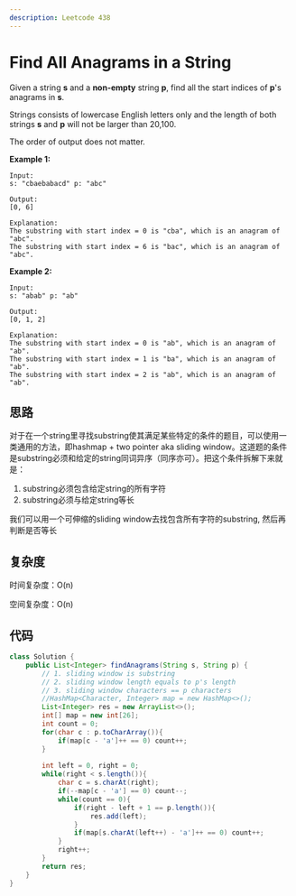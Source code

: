 ```yaml
---
description: Leetcode 438
---
```


# Find All Anagrams in a String

Given a string **s** and a **non-empty** string **p**, find all the start indices of **p**'s anagrams in **s**.

Strings consists of lowercase English letters only and the length of both strings **s** and **p** will not be larger than 20,100.

The order of output does not matter.

**Example 1:**

```text
Input:
s: "cbaebabacd" p: "abc"

Output:
[0, 6]

Explanation:
The substring with start index = 0 is "cba", which is an anagram of "abc".
The substring with start index = 6 is "bac", which is an anagram of "abc".
```

**Example 2:**

```text
Input:
s: "abab" p: "ab"

Output:
[0, 1, 2]

Explanation:
The substring with start index = 0 is "ab", which is an anagram of "ab".
The substring with start index = 1 is "ba", which is an anagram of "ab".
The substring with start index = 2 is "ab", which is an anagram of "ab".
```

## 思路

对于在一个string里寻找substring使其满足某些特定的条件的题目，可以使用一类通用的方法，即hashmap + two pointer aka sliding window。这道题的条件是substring必须和给定的string同词异序（同序亦可）。把这个条件拆解下来就是：

1. substring必须包含给定string的所有字符
2. substring必须与给定string等长

我们可以用一个可伸缩的sliding window去找包含所有字符的substring, 然后再判断是否等长

## 复杂度

时间复杂度：O\(n\)

空间复杂度：O\(n\)

## 代码

```java
class Solution {
    public List<Integer> findAnagrams(String s, String p) {
        // 1. sliding window is substring
        // 2. sliding window length equals to p's length
        // 3. sliding window characters == p characters
        //HashMap<Character, Integer> map = new HashMap<>();
        List<Integer> res = new ArrayList<>();
        int[] map = new int[26];
        int count = 0;
        for(char c : p.toCharArray()){
            if(map[c - 'a']++ == 0) count++;
        }
        
        int left = 0, right = 0;
        while(right < s.length()){
            char c = s.charAt(right);
            if(--map[c - 'a'] == 0) count--;
            while(count == 0){
                if(right - left + 1 == p.length()){
                    res.add(left);
                }
                if(map[s.charAt(left++) - 'a']++ == 0) count++;
            }
            right++;
        }
        return res;
    }
}
```

